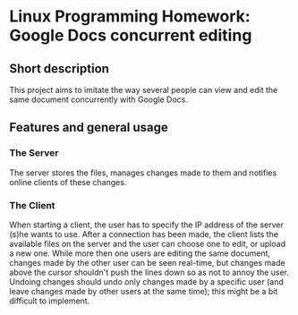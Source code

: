 # Linux Programming Homework: Google Docs concurrent editing

## Short description

This project aims to imitate the way several people can view and edit the same document concurrently with Google Docs.

## Features and general usage

### The Server

The server stores the files, manages changes made to them and notifies online clients of these changes. 

### The Client

When starting a client, the user has to specify the IP address of the server (s)he wants to use. After a connection has been made, the client lists the available files on the server and the user can choose one to edit, or upload a new one. While more then one users are editing the same document, changes made by the other user can be seen real-time, but changes made above the cursor shouldn't push the lines down so as not to annoy the user. Undoing changes should undo only changes made by a specific user (and leave changes made by other users at the same time); this might be a bit difficult to implement.


